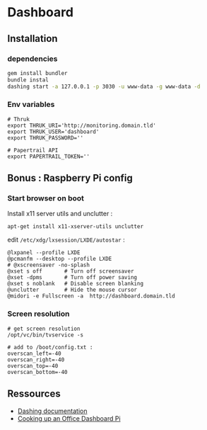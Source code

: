 # Dashboard

## Installation

### dependencies

```bash
gem install bundler
bundle instal
dashing start -a 127.0.0.1 -p 3030 -u www-data -g www-data -d
```

### Env variables

```
# Thruk
export THRUK_URI='http://monitoring.domain.tld'
export THRUK_USER='dashboard'
export THRUK_PASSWORD=''

# Papertrail API
export PAPERTRAIL_TOKEN=''
```

## Bonus : Raspberry Pi config

### Start browser on boot

Install x11 server utils and unclutter :

```
apt-get install x11-xserver-utils unclutter
```

edit `/etc/xdg/lxsession/LXDE/autostar` :

```
@lxpanel --profile LXDE
@pcmanfm --desktop --profile LXDE
# @xscreensaver -no-splash
@xset s off       # Turn off screensaver
@xset -dpms       # Turn off power saving
@xset s noblank   # Disable screen blanking
@unclutter        # Hide the mouse cursor
@midori -e Fullscreen -a  http://dashboard.domain.tld
```

### Screen resolution

```
# get screen resolution
/opt/vc/bin/tvservice -s

# add to /boot/config.txt :
overscan_left=-40
overscan_right=-40
overscan_top=-40
overscan_bottom=-40
```

## Ressources

* [Dashing documentation](http://shopify.github.com/dashing)
* [Cooking up an Office Dashboard Pi](https://gocardless.com/blog/raspberry-pi-metric-dashboards/)
